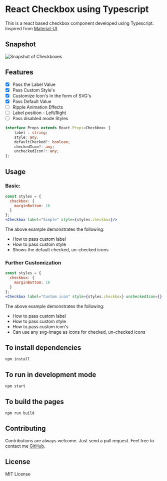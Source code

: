# React Checkbox using Typescript

This is a react based checkbox component developed using Typescript.  
Inspired from [Material-UI](https://github.com/callemall/material-ui).

## Snapshot
![Snapshot of Checkboxes](https://github.com/georgeneil/react-typescript-checkbox/blob/master/snapshot/snapshot.PNG)

## Features
  - [x] Pass the Label Value
  - [x] Pass Custom Style's
  - [x] Customize Icon's in the form of SVG's
  - [x] Pass Default Value
  - [ ] Ripple Animation Effects
  - [ ] Label position - Left/Right
  - [ ] Pass disabled mode Styles

```typescript
interface Props extends React.Props<Checkbox> {
    label : string;
    style: any;
    defaultChecked?: boolean;
    checkedIcon?: any;
    uncheckedIcon?: any;
};
```

## Usage

### Basic:

```jsx
const styles = {
  checkbox: {
    marginBottom: 16
  }
};
<Checkbox label="Simple" style={styles.checkbox}/>
```
The above example demonstrates the following:
- How to pass custom label
- How to pass custom style
- Shows the default checked, un-checked icons

### Further Customization

```jsx
const styles = {
  checkbox: {
    marginBottom: 16
  }
};
<Checkbox label="Custom icon" style={styles.checkbox} uncheckedIcon={} checkedIcon={} />
```

The above example demonstrates the following:
- How to pass custom label
- How to pass custom style
- How to pass custom icon's
- Can use any svg-image as icons for checked, un-checked icons

## To install dependencies
```
npm install
```
## To run in development mode
```
npm start
```
## To build the pages
```
npm run build
```
## Contributing
Contributions are always welcome. Just send a pull request. Feel free to contact me [GitHub](https://github.com/georgeneil).

## License

MIT License
